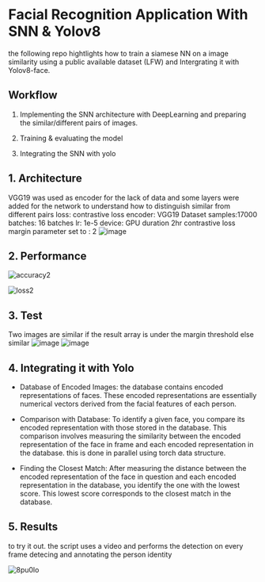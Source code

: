 # Facial Recognition Application With SNN & Yolov8

the following repo hightlights how to train a siamese NN on a image similarity using a public available dataset (LFW) and Intergrating it with Yolov8-face.

## Workflow

1. Implementing the SNN architecture with DeepLearning and preparing the similar/different pairs of images.

2. Training & evaluating the model

3. Integrating the SNN with yolo 

## 1. Architecture 
VGG19 was used as encoder for the lack of data and some layers were added for the network to understand how to distinguish similar from different pairs
loss: contrastive loss
encoder: VGG19
Dataset samples:17000
batches: 16 batches
lr: 1e-5
device: GPU
duration 2hr
contrastive loss margin parameter set to : 2
![image](https://github.com/00VALAK00/Facial-recognition-system/assets/117487025/befccd39-c850-437d-8248-a822f8c10ff9)

## 2. Performance 
![accuracy2](https://github.com/00VALAK00/Facial-recognition-system/assets/117487025/8f120649-a6ed-4c3b-b283-96a33030e0bf)

![loss2](https://github.com/00VALAK00/Facial-recognition-system/assets/117487025/9ace3de8-5fff-4fbe-85d4-e2ce3a6b637e)

## 3. Test
Two images are similar if the result array is under the margin threshold else similar
![image](https://github.com/00VALAK00/Facial-recognition-system/assets/117487025/a6c26c5f-4abc-4203-93d1-0ac68d394cb3)
![image](https://github.com/00VALAK00/Facial-recognition-system/assets/117487025/a66e947c-eeae-4227-970a-481ec5bcfaa5)

## 4. Integrating it with Yolo 
- Database of Encoded Images:  the database contains encoded representations of faces. These encoded representations are essentially numerical vectors derived from the facial features of each person.

- Comparison with Database: To identify a given face, you compare its encoded representation with those stored in the database. This comparison involves measuring the similarity  between the encoded representation of the face in frame and each encoded representation in the database.
this is done in parallel using torch data structure.

- Finding the Closest Match: After measuring the distance between the encoded representation of the face in question and each encoded representation in the database, you identify the one with the lowest score. This lowest score corresponds to the closest match in the database.


## 5. Results 
to try it out. the script uses a video and performs the detection on every frame detecing and annotating the person identity 

![8pu0lo](https://github.com/00VALAK00/Facial-recognition-system/assets/117487025/5a87d117-dbc5-4dc9-bd4e-fc7d68f60239)
